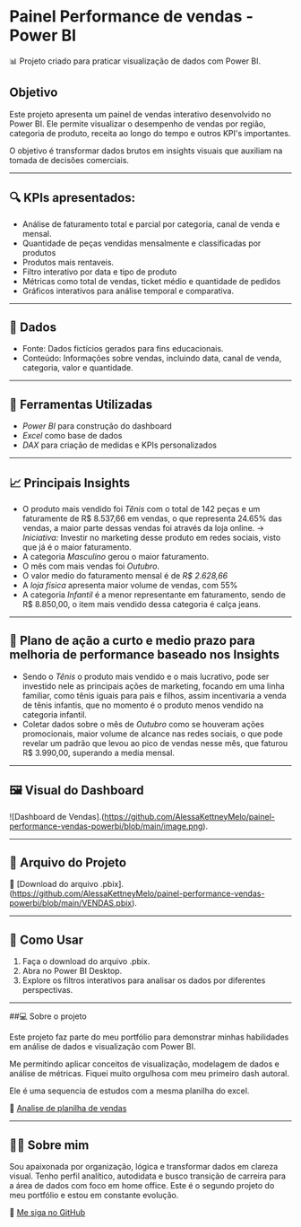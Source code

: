 # Painel Performance de vendas - Power BI

📊 Projeto criado para praticar visualização de dados com Power BI.

## Objetivo
Este projeto apresenta um painel de vendas interativo desenvolvido no Power BI. Ele permite visualizar o desempenho de vendas por região, categoria de produto, receita ao longo do tempo e outros KPI's importantes. 

O objetivo é transformar dados brutos em insights visuais que auxiliam na tomada de decisões comerciais.

---

## 🔍 KPIs apresentados:
- Análise de faturamento total e parcial por categoria, canal de venda e mensal.
- Quantidade de peças vendidas mensalmente e classificadas por produtos
- Produtos mais rentaveis.
- Filtro interativo por data e tipo de produto
- Métricas como total de vendas, ticket médio e quantidade de pedidos
- Gráficos interativos para análise temporal e comparativa.

---

## 📁 Dados
- Fonte: Dados fictícios gerados para fins educacionais.
- Conteúdo: Informações sobre vendas, incluindo data, canal de venda, categoria, valor e quantidade.

---

## 🧰 Ferramentas Utilizadas
- *Power BI* para construção do dashboard
- *Excel* como base de dados
- *DAX* para criação de medidas e KPIs personalizados

---

## 📈 Principais Insights
- O produto mais vendido foi *Tênis* com o total de 142 peças e um faturamente de R$ 8.537,66 em vendas, o que representa 24.65% das vendas, a maior parte dessas vendas foi através da loja online. -> *Iniciativa:* Investir no marketing desse produto em redes sociais, visto que já é o maior faturamento.
- A categoria *Masculino* gerou o maior faturamento.
- O mês com mais vendas foi *Outubro*.
- O valor medio do faturamento mensal é de *R$ 2.628,66*
- A *loja física* apresenta maior volume de vendas, com 55%
- A categoria *Infantil* é a menor representante em faturamento, sendo de R$ 8.850,00, o item mais vendido dessa categoria é calça jeans.

---

## 🚀 Plano de ação a curto e medio prazo para melhoria de performance baseado nos Insights
- Sendo o *Tênis* o produto mais vendido e o mais lucrativo, pode ser investido nele as principais ações de marketing, focando em uma linha familiar, como tênis iguais para pais e filhos, assim incentivaria a venda de tênis infantis, que no momento é o produto menos vendido na categoria infantil.
- Coletar dados sobre o mês de *Outubro* como se houveram ações promocionais, maior volume de alcance nas redes sociais, o que pode revelar um padrão que levou ao pico de vendas nesse mês, que faturou R$ 3.990,00, superando a media mensal.

---

## 🖼️ Visual do Dashboard

![Dashboard de Vendas].(https://github.com/AlessaKettneyMelo/painel-performance-vendas-powerbi/blob/main/image.png).

---

## 📁 Arquivo do Projeto

📎 [Download do arquivo .pbix].(https://github.com/AlessaKettneyMelo/painel-performance-vendas-powerbi/blob/main/VENDAS.pbix).

---

## 🚀 Como Usar
1. Faça o download do arquivo .pbix.
2. Abra no Power BI Desktop.
3. Explore os filtros interativos para analisar os dados por diferentes perspectivas.


---

##💻 Sobre o projeto

Este projeto faz parte do meu portfólio para demonstrar minhas habilidades em análise de dados e visualização com Power BI.

Me permitindo aplicar conceitos de visualização, modelagem de dados e análise de métricas. Fiquei muito orgulhosa com meu primeiro dash autoral. 

Ele é uma sequencia de estudos com a mesma planilha do excel.

🔗 [Analise de planilha de vendas](https://github.com/AlessaKettneyMelo/an-lise-vendas-excel)
 
---


## 🙋‍♀️ Sobre mim

Sou apaixonada por organização, lógica e transformar dados em clareza visual. Tenho perfil analítico, autodidata e busco transição de carreira para a área de dados com foco em home office. Este é o segundo projeto do meu portfólio e estou em constante evolução.
  
🔗 [Me siga no GitHub](https://github.com/AlessaKettneyMelo)
